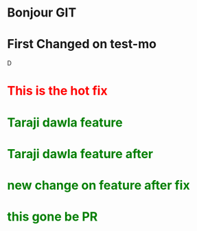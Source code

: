 <h1>Bonjour GIT</h1>
<h1>First Changed on test-mo</h1>D
<h1 style="color:red">This is the hot fix</h1>
<h1 style="color:green">Taraji dawla feature</h1>
<h1 style="color:green">Taraji dawla feature after</h1>
<h1 style="color:green">new change on feature after fix</h1>
<h1 style="color:green">this gone be PR</h1>
